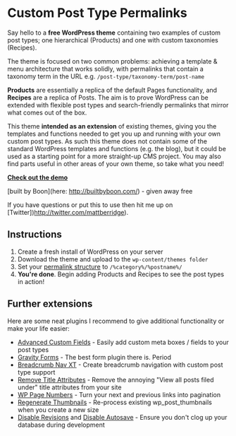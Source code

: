 # Custom Post Type Permalinks

Say hello to a **free WordPress theme** containing two examples of custom post types; one hierarchical (Products) and one with custom taxonomies (Recipes).

The theme is focused on two common problems: achieving a template & menu architecture that works solidly, with permalinks that contain a taxonomy term in the URL e.g. `/post-type/taxonomy-term/post-name`

**Products** are essentially a replica of the default Pages functionality, and **Recipes** are a replica of Posts. The aim is to prove WordPress can be extended with flexible post types and search-friendly permalinks that mirror what comes out of the box.

This theme **intended as an extension** of existing themes, giving you the templates and functions needed to get you up and running with your own custom post types. As such this theme does not contain some of the standard WordPress templates and functions (e.g. the blog), but it could be used as a starting point for a more straight-up CMS project. You may also find parts useful in other areas of your own theme, so take what you need!

**[Check out the demo](http://cptp.builtbyboon.com/)**

[built by Boon](here: http://builtbyboon.com/) - given away free

If you have questions or put this to use then hit me up on [Twitter])http://twitter.com/mattberridge).

## Instructions

1. Create a fresh install of WordPress on your server
2. Download the theme and upload to the `wp-content/themes folder`
3. Set your [permalink structure](http://codex.wordpress.org/Using_Permalinks) to `/%category%/%postname%/`
4. **You're done**. Begin adding Products and Recipes to see the post types in action!

## Further extensions

Here are some neat plugins I recommend to give additional functionality or make your life easier:

- [Advanced Custom Fields](http://www.advancedcustomfields.com/) - Easily add custom meta boxes / fields to your post types
- [Gravity Forms](http://www.gravityforms.com/) - The best form plugin there is. Period
- [Breadcrumb Nav XT](http://wordpress.org/extend/plugins/breadcrumb-navxt/) - Create breadcrumb navigation with custom post type support
- [Remove Title Attributes](http://wordpress.org/extend/plugins/remove-title-attributes/) - Remove the annoying "View all posts filed under" title attributes from your site
- [WP Page Numbers](http://wordpress.org/extend/plugins/wp-page-numbers/) - Turn your next and previous links into pagination
- [Regenerate Thumbnails](http://wordpress.org/extend/plugins/regenerate-thumbnails/) - Re-process existing wp_post_thumbnails when you create a new size
- [Disable Revisions](http://wordpress.org/extend/plugins/disable-revisions/) and [Disable Autosave](http://exper.3drecursions.com/2008/07/25/disable-revisions-and-autosave-plugin/) - Ensure you don't clog up your database during development
